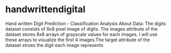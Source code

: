 # handwrittendigital
Hand written Digit Prediction - Classification Analysis 
About Data: The digits dataset consists of 8x8 pixel image of digits. The images attribute of the dataset stores 8x8 arrays of grayscale values for each images.
I will use these arrays to visualize the first 4 images.The target  attribute of the dataset stroes the digit each image represents
